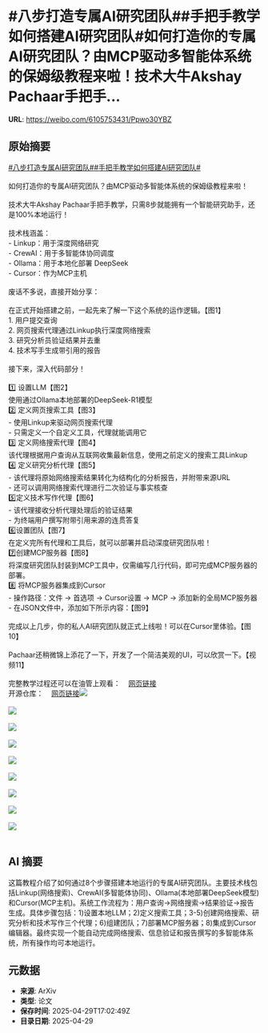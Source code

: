 # #八步打造专属AI研究团队##手把手教学如何搭建AI研究团队#如何打造你的专属AI研究团队？由MCP驱动多智能体系统的保姆级教程来啦！技术大牛Akshay Pachaar手把手...

**URL**: https://weibo.com/6105753431/Ppwo30YBZ

## 原始摘要

<a href="https://m.weibo.cn/search?containerid=231522type%3D1%26t%3D10%26q%3D%23%E5%85%AB%E6%AD%A5%E6%89%93%E9%80%A0%E4%B8%93%E5%B1%9EAI%E7%A0%94%E7%A9%B6%E5%9B%A2%E9%98%9F%23&amp;extparam=%23%E5%85%AB%E6%AD%A5%E6%89%93%E9%80%A0%E4%B8%93%E5%B1%9EAI%E7%A0%94%E7%A9%B6%E5%9B%A2%E9%98%9F%23" data-hide=""><span class="surl-text">#八步打造专属AI研究团队#</span></a><a href="https://m.weibo.cn/search?containerid=231522type%3D1%26t%3D10%26q%3D%23%E6%89%8B%E6%8A%8A%E6%89%8B%E6%95%99%E5%AD%A6%E5%A6%82%E4%BD%95%E6%90%AD%E5%BB%BAAI%E7%A0%94%E7%A9%B6%E5%9B%A2%E9%98%9F%23&amp;extparam=%23%E6%89%8B%E6%8A%8A%E6%89%8B%E6%95%99%E5%AD%A6%E5%A6%82%E4%BD%95%E6%90%AD%E5%BB%BAAI%E7%A0%94%E7%A9%B6%E5%9B%A2%E9%98%9F%23" data-hide=""><span class="surl-text">#手把手教学如何搭建AI研究团队#</span></a><br><br>如何打造你的专属AI研究团队？由MCP驱动多智能体系统的保姆级教程来啦！<br><br>技术大牛Akshay Pachaar手把手教学，只需8步就能拥有一个智能研究助手，还是100%本地运行！<br><br>技术栈涵盖：<br>- Linkup：用于深度网络研究<br>- CrewAI：用于多智能体协同调度<br>- Ollama：用于本地化部署 DeepSeek<br>- Cursor：作为MCP主机<br><br>废话不多说，直接开始分享：<br><br>在正式开始搭建之前，一起先来了解一下这个系统的运作逻辑。【图1】<br>1. 用户提交查询<br>2. 网页搜索代理通过Linkup执行深度网络搜索<br>3. 研究分析员验证结果并去重<br>4. 技术写手生成带引用的报告<br><br>接下来，深入代码部分！<br><br>1️⃣ 设置LLM【图2】<br>使用通过Ollama本地部署的DeepSeek-R1模型<br>2️⃣ 定义网页搜索工具【图3】<br>- 使用Linkup来驱动网页搜索代理<br>- 只需定义一个自定义工具，代理就能调用它<br>3️⃣ 定义网络搜索代理【图4】<br>该代理根据用户查询从互联网收集最新信息，使用之前定义的搜索工具Linkup<br>4️⃣ 定义研究分析代理【图5】<br>- 该代理将原始网络搜索结果转化为结构化的分析报告，并附带来源URL<br>- 还可以调用网络搜索代理进行二次验证与事实核查<br>5️⃣定义技术写作代理【图6】<br>- 该代理接收分析代理处理后的验证结果<br>- 为终端用户撰写附带引用来源的连贯答复<br>6️⃣设置团队【图7】<br>在定义完所有代理和工具后，就可以部署并启动深度研究团队啦！<br>7️⃣创建MCP服务器【图8】<br>将深度研究团队封装到MCP工具中，仅需编写几行代码，即可完成MCP服务器的部署。<br>8️⃣ 将MCP服务器集成到Cursor<br>- 操作路径：文件 → 首选项 → Cursor设置 → MCP → 添加新的全局MCP服务器<br>- 在JSON文件中，添加如下所示内容：【图9】<br><br>完成以上几步，你的私人AI研究团队就正式上线啦！可以在Cursor里体验。【图10】<br><br>Pachaar还稍微锦上添花了一下，开发了一个简洁美观的UI，可以欣赏一下。【视频11】<br><br>完整教学过程还可以在油管上观看：<a href="https://weibo.cn/sinaurl?u=https%3A%2F%2Fwww.youtube.com%2Fwatch%3Fv%3Dkt4YoQKjHB0%26t%3D1s" data-hide=""><span class="url-icon"><img style="width: 1rem;height: 1rem" src="https://h5.sinaimg.cn/upload/2015/09/25/3/timeline_card_small_web_default.png" referrerpolicy="no-referrer"></span><span class="surl-text">网页链接</span></a><br>开源仓库：<a href="https://weibo.cn/sinaurl?u=https%3A%2F%2Fgithub.com%2Fpatchy631%2Fai-engineering-hub%2Ftree%2Fmain%2FMulti-Agent-deep-researcher-mcp-windows-linux" data-hide=""><span class="url-icon"><img style="width: 1rem;height: 1rem" src="https://h5.sinaimg.cn/upload/2015/09/25/3/timeline_card_small_web_default.png" referrerpolicy="no-referrer"></span><span class="surl-text">网页链接</span></a><img style="" src="https://tvax1.sinaimg.cn/large/006Fd7o3gy1i0xtj24u1ng30yy0rmx6p.gif" referrerpolicy="no-referrer"><br><br><img style="" src="https://tvax1.sinaimg.cn/large/006Fd7o3gy1i0xtj8xtmzj312s0p2n6t.jpg" referrerpolicy="no-referrer"><br><br><img style="" src="https://tvax1.sinaimg.cn/large/006Fd7o3gy1i0xtj99n1fj31qe1g2b29.jpg" referrerpolicy="no-referrer"><br><br><img style="" src="https://tvax3.sinaimg.cn/large/006Fd7o3gy1i0xtj93hufj31gy11c7qp.jpg" referrerpolicy="no-referrer"><br><br><img style="" src="https://tvax3.sinaimg.cn/large/006Fd7o3gy1i0xtj9671gj31g20ykwzp.jpg" referrerpolicy="no-referrer"><br><br><img style="" src="https://tvax3.sinaimg.cn/large/006Fd7o3gy1i0xtj943jfj31dg0wy1av.jpg" referrerpolicy="no-referrer"><br><br><img style="" src="https://tvax1.sinaimg.cn/large/006Fd7o3gy1i0xtj99hsdj319c1gi1ki.jpg" referrerpolicy="no-referrer"><br><br><img style="" src="https://tvax2.sinaimg.cn/large/006Fd7o3gy1i0xtj95nsrj317e13oh3n.jpg" referrerpolicy="no-referrer"><br><br><img style="" src="https://tvax1.sinaimg.cn/large/006Fd7o3gy1i0xtj99v67j31kq1fo1j4.jpg" referrerpolicy="no-referrer"><br><br>

## AI 摘要

这篇教程介绍了如何通过8个步骤搭建本地运行的专属AI研究团队。主要技术栈包括Linkup(网络搜索)、CrewAI(多智能体协同)、Ollama(本地部署DeepSeek模型)和Cursor(MCP主机)。系统工作流程为：用户查询→网络搜索→结果验证→报告生成。具体步骤包括：1)设置本地LLM；2)定义搜索工具；3-5)创建网络搜索、研究分析和技术写作三个代理；6)组建团队；7)部署MCP服务器；8)集成到Cursor编辑器。最终实现一个能自动完成网络搜索、信息验证和报告撰写的多智能体系统，所有操作均可本地运行。

## 元数据

- **来源**: ArXiv
- **类型**: 论文
- **保存时间**: 2025-04-29T17:02:49Z
- **目录日期**: 2025-04-29
